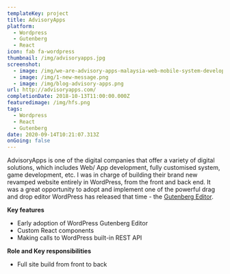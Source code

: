 ```yaml
---
templateKey: project
title: AdvisoryApps
platform:
  - Wordpress
  - Gutenberg
  - React
icon: fab fa-wordpress
thumbnail: /img/advisoryapps.jpg
screenshot:
  - image: /img/we-are-advisory-apps-malaysia-web-mobile-system-developer.png
  - image: /img/1-new-message.png
  - image: /img/blog-advisory-apps.png
url: http://advisoryapps.com/
completionDate: 2018-10-13T11:00:00.000Z
featuredimage: /img/hfs.png
tags:
  - Wordpress
  - React
  - Gutenberg
date: 2020-09-14T10:21:07.313Z
onGoing: false
---
```

AdvisoryApps is one of the digital companies that offer a variety of digital solutions, which includes Web/ App development, fully customised system, game development, etc. I was in charge of building their brand new revamped website entirely in WordPress, from the front and back end. It was a great opportunity to adopt and implement one of the powerful drag and drop editor WordPress has released that time - the <a href="https://wordpress.org/gutenberg/" target="_blank">Gutenberg Editor</a>.

**Key features**

* Early adoption of WordPress Gutenberg Editor
* Custom React components 
* Making calls to WordPress built-in REST API

**Role and Key responsibilities**

* Full site build from front to back